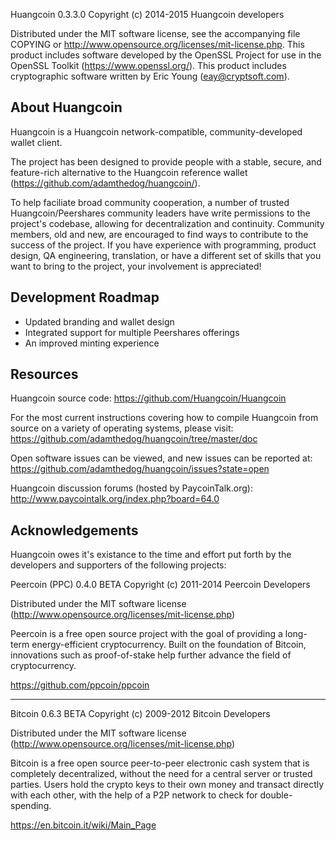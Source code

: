 Huangcoin 0.3.3.0
Copyright (c) 2014-2015 Huangcoin developers

Distributed under the MIT software license, see the accompanying
file COPYING or http://www.opensource.org/licenses/mit-license.php.
This product includes software developed by the OpenSSL Project for use in
the OpenSSL Toolkit (https://www.openssl.org/).  This product includes
cryptographic software written by Eric Young (eay@cryptsoft.com).


About Huangcoin
---------------
Huangcoin is a Huangcoin network-compatible, community-developed wallet client.

The project has been designed to provide people with a
stable, secure, and feature-rich alternative to the Huangcoin reference
wallet (https://github.com/adamthedog/huangcoin/).

To help faciliate broad community cooperation, a number of trusted
Huangcoin/Peershares community leaders have write permissions to the project's
codebase, allowing for decentralization and continuity. Community members,
old and new, are encouraged to find ways to contribute to the success of
the project. If you have experience with programming, product design,
QA engineering, translation, or have a different set of skills that you want to
bring to the project, your involvement is appreciated!


Development Roadmap
-------------------
* Updated branding and wallet design
* Integrated support for multiple Peershares offerings
* An improved minting experience


Resources
---------
Huangcoin source code: https://github.com/Huangcoin/Huangcoin

For the most current instructions covering how to compile Huangcoin from
source on a variety of operating systems, please visit:
https://github.com/adamthedog/huangcoin/tree/master/doc

Open software issues can be viewed, and new issues can be reported at:
https://github.com/adamthedog/huangcoin/issues?state=open

Huangcoin discussion forums (hosted by PaycoinTalk.org):
http://www.paycointalk.org/index.php?board=64.0



Acknowledgements
----------------
Huangcoin owes it's existance to the time and effort put forth by
the developers and supporters of the following projects:


Peercoin (PPC) 0.4.0 BETA
Copyright (c) 2011-2014 Peercoin Developers

Distributed under the MIT software license
(http://www.opensource.org/licenses/mit-license.php)

Peercoin is a free open source project with the goal of providing a
long-term energy-efficient cryptocurrency. Built on the foundation
of Bitcoin, innovations such as proof-of-stake help further advance
the field of cryptocurrency.

https://github.com/ppcoin/ppcoin


------------------
Bitcoin 0.6.3 BETA
Copyright (c) 2009-2012 Bitcoin Developers

Distributed under the MIT software license
(http://www.opensource.org/licenses/mit-license.php)

Bitcoin is a free open source peer-to-peer electronic cash system that is
completely decentralized, without the need for a central server or trusted
parties.  Users hold the crypto keys to their own money and transact directly
with each other, with the help of a P2P network to check for double-spending.

https://en.bitcoin.it/wiki/Main_Page
